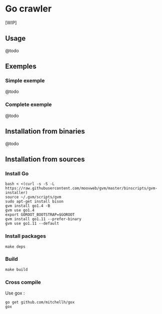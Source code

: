 # Go crawler 

[WIP]

## Usage

@todo


## Exemples

### Simple exemple

@todo

### Complete exemple

@todo


## Installation from binaries

@todo


## Installation from sources

### Install Go

```
bash < <(curl -s -S -L https://raw.githubusercontent.com/moovweb/gvm/master/binscripts/gvm-installer)
source ~/.gvm/scripts/gvm
sudo apt-get install bison
gvm install go1.4 -B
gvm use go1.4
export GOROOT_BOOTSTRAP=$GOROOT
gvm install go1.11 --prefer-binary
gvm use go1.11 --default
```

### Install packages

```
make deps
```

### Build

```
make build
```

### Cross compile

Use gox :

```
go get github.com/mitchellh/gox
gox
```
